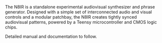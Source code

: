 The N8IR is a standalone experimental audiovisual synthesizer and phrase generator. Designed with a simple set of interconnected audio and visual controls and a modular patchbay, the N8IR creates tightly synced audiovisual patterns, powered by a Teensy microcontroller and CMOS logic chips.

Detailed manual and documentation to follow.

